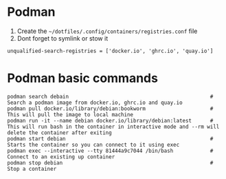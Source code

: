 # Podman
1. Create the `~/dotfiles/.config/containers/registries.conf` file
2. Dont forget to symlink or stow it

```
unqualified-search-registries = ['docker.io', 'ghrc.io', 'quay.io']
```

# Podman basic commands

```
podman search debain                                              # Search a podman image from docker.io, ghrc.io and quay.io
podman pull docker.io/library/debian:bookworm                     # This will pull the image to local machine
podman run -it --name debian docker.io/library/debian:latest      # This will run bash in the container in interactive mode and --rm will delete the container after exiting 
podman start debian                                               # Starts the container so you can connect to it using exec
podman exec --interactive --tty 81444a9c7044 /bin/bash            # Connect to an existing up container
podman stop debian                                                # Stop a container
```
